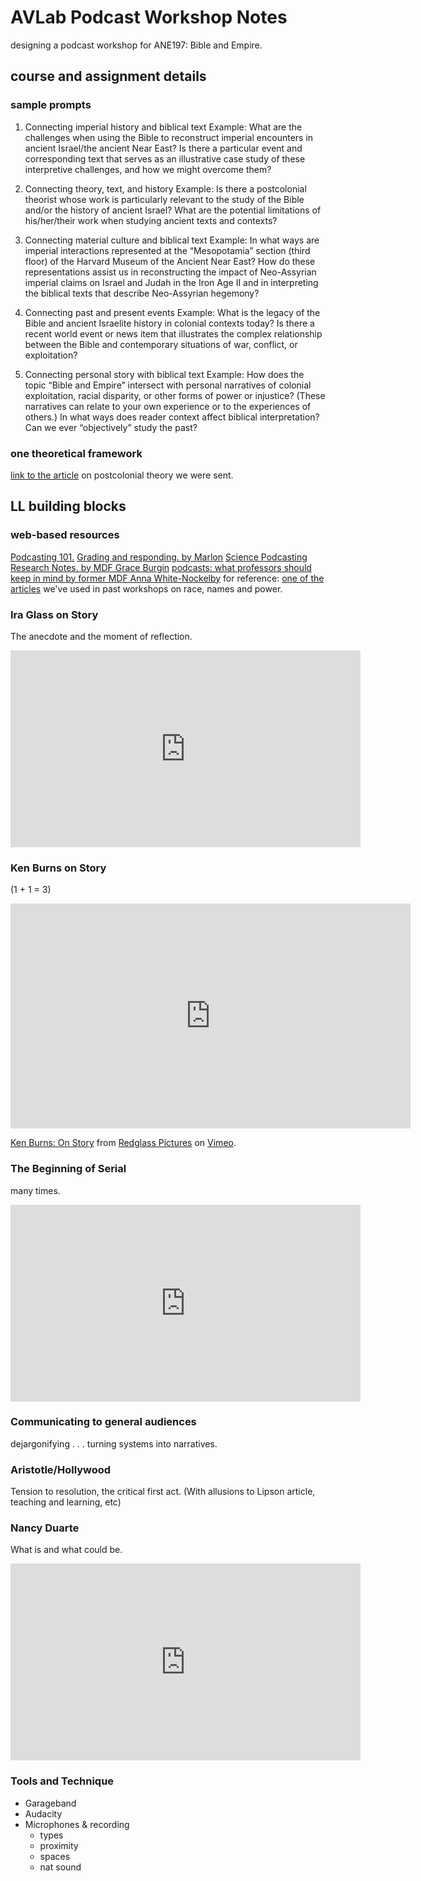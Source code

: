 # AVLab Podcast Workshop Notes

designing a podcast workshop for ANE197: Bible and Empire.

## course and assignment details

### sample prompts
1. Connecting imperial history and biblical text
Example: What are the challenges when using the Bible to reconstruct imperial encounters in ancient Israel/the ancient Near East? Is there a particular event and corresponding text that serves as an illustrative case study of these interpretive challenges, and how we might overcome them?

2. Connecting theory, text, and history
Example: Is there a postcolonial theorist whose work is particularly relevant to the study of the Bible and/or the history of ancient Israel? What are the potential limitations of his/her/their work when studying ancient texts and contexts? 

3. Connecting material culture and biblical text
Example: In what ways are imperial interactions represented at the “Mesopotamia” section (third floor) of the Harvard Museum of the Ancient Near East? How do these representations assist us in reconstructing the impact of Neo-Assyrian imperial claims on Israel and Judah in the Iron Age II and in interpreting the biblical texts that describe Neo-Assyrian hegemony?

4. Connecting past and present events
Example: What is the legacy of the Bible and ancient Israelite history in colonial contexts today? Is there a recent world event or news item that illustrates the complex relationship between the Bible and contemporary situations of war, conflict, or exploitation? 

5. Connecting personal story with biblical text
Example: How does the topic “Bible and Empire” intersect with personal narratives of colonial exploitation, racial disparity, or other forms of power or injustice? (These narratives can relate to your own experience or to the experiences of others.) In what ways does reader context affect biblical interpretation? Can we ever “objectively” study the past?

### one theoretical framework

[link to the article](https://drive.google.com/file/d/1apg1Y2EgVAk5yppmXkREUtta1o87w0Km/view?usp=sharing) on postcolonial theory we were sent.

## LL building blocks

### web-based resources

[Podcasting 101.](https://sites.google.com/g.harvard.edu/ll-podcasting)
[Grading and responding. by Marlon](https://docs.google.com/document/d/1lpxgk51X5V_ishu1LMzUl0-UvoRnbRRj3lHF8GjtmCM/edit?usp=sharing)
[Science Podcasting Research Notes. by MDF Grace Burgin](https://docs.google.com/document/d/1a9DuTMUaK24kYVWFSB83xAtsWyoDgRTNv9slIc4I7x8/edit?usp=sharing)
[podcasts: what professors should keep in mind by former MDF Anna White-Nockelby](https://docs.google.com/document/d/14ELyjKzBaCv9kEngTps5K2KgHKBFEKOKBxBYlWTws-A/edit?usp=sharing)
for reference: [one of the articles](https://drive.google.com/file/d/1VBJVRYllGG2wBXZsRQd4RSb6994t-DVm/view?usp=sharing) we've used in past workshops on race, names and power.

### Ira Glass on Story

The anecdote and the moment of reflection.

<iframe width="560" height="315" src="https://www.youtube.com/embed/f6ezU57J8YI" title="YouTube video player" frameborder="0" allow="accelerometer; autoplay; clipboard-write; encrypted-media; gyroscope; picture-in-picture" allowfullscreen></iframe>

### Ken Burns on Story

(1 + 1 = 3)

<iframe src="https://player.vimeo.com/video/40972394?h=e6addfbf29&color=ffffff&title=0&byline=0&portrait=0" width="640" height="360" frameborder="0" allow="autoplay; fullscreen; picture-in-picture" allowfullscreen></iframe>
<p><a href="https://vimeo.com/40972394">Ken Burns: On Story</a> from <a href="https://vimeo.com/redglasspics">Redglass Pictures</a> on <a href="https://vimeo.com">Vimeo</a>.</p>

### The Beginning of Serial

many times.

<iframe width="560" height="315" src="https://www.youtube.com/embed/nMSxiHuDa00?start=28" title="YouTube video player" frameborder="0" allow="accelerometer; autoplay; clipboard-write; encrypted-media; gyroscope; picture-in-picture" allowfullscreen></iframe>

### Communicating to general audiences

dejargonifying . . . turning systems into narratives.

### Aristotle/Hollywood

Tension to resolution, the critical first act. (With allusions to Lipson article, teaching and learning, etc)

### Nancy Duarte

What is and what could be.

<iframe width="560" height="315" src="https://www.youtube.com/embed/1nYFpuc2Umk" title="YouTube video player" frameborder="0" allow="accelerometer; autoplay; clipboard-write; encrypted-media; gyroscope; picture-in-picture" allowfullscreen></iframe>


### Tools and Technique

* Garageband
* Audacity
* Microphones & recording
    * types
    * proximity
    * spaces
    * nat sound